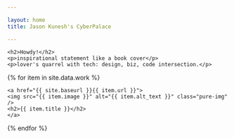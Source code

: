 ```yaml
---

layout: home
title: Jason Kunesh's CyberPalace

---
```


    <h2>Howdy!</h2>
    <p>inspirational statement like a book cover</p>
    <p>lover's quarrel with tech: design, biz, code intersection.</p>

 {% for item in site.data.work %}
 
    <a href="{{ site.baseurl }}{{ item.url }}">
    <img src="{{ item.image }}" alt="{{ item.alt_text }}" class="pure-img" />
    <h2>{{ item.title }}</h2>
    </a>
{% endfor %}
